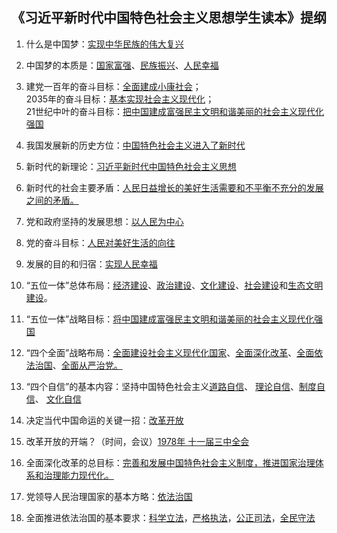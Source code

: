 ## 《习近平新时代中国特色社会主义思想学生读本》提纲

1. 什么是中国梦：<u>实现中华民族的伟大复兴</u>

2. 中国梦的本质是：<u>国家富强</u>、<u>民族振兴</u>、<u>人民幸福</u>

3. 建党一百年的奋斗目标：<u>全面建成小康社会</u>；<br> 2035年的奋斗目标：<u>基本实现社会主义现代化</u>；<br> 21世纪中叶的奋斗目标：<u>把中国建成富强民主文明和谐美丽的社会主义现代化强国</u>

4. 我国发展新的历史方位：<u>中国特色社会主义进入了新时代</u>

5. 新时代的新理论：<u>习近平新时代中国特色社会主义思想</u>

6. 新时代的社会主要矛盾：<u>人民日益增长的美好生活需要和不平衡不充分的发展之间的矛盾。</u>

7. 党和政府坚持的发展思想：<u>以人民为中心</u>

8. 党的奋斗目标：<u>人民对美好生活的向往</u>

9. 发展的目的和归宿：<u>实现人民幸福</u>

10. “五位一体”总体布局：<u>经济建设</u>、<u>政治建设</u>、<u>文化建设</u>、<u>社会建设</u>和<u>生态文明建设</u>。

11. “五位一体”战略目标：<u>将中国建成富强民主文明和谐美丽的社会主义现代化强国</u>

12. “四个全面”战略布局：<u>全面建设社会主义现代化国家</u>、<u>全面深化改革</u>、<u>全面依法治国</u>、<u>全面从严治党。</u>

13. “四个自信”的基本内容：坚持中国特色社会主义<u>道路自信</u>、 <u>理论自信</u>、<u>制度自信</u>、 <u>文化自信</u>

14. 决定当代中国命运的关键一招：<u>改革开放</u>

15. 改革开放的开端？（时间，会议）<u>1978年 十一届三中全会</u>

16. 全面深化改革的总目标：<u>完善和发展中国特色社会主义制度，推进国家治理体系和治理能力现代化。</u>

17. 党领导人民治理国家的基本方略：<u>依法治国</u>

18. 全面推进依法治国的基本要求：<u>科学立法</u>，<u>严格执法</u>，<u>公正司法</u>，<u>全民守法</u> 